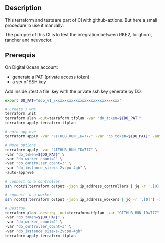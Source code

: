 ## Description

This terraform and tests are part of CI with github-actions. But here a small procedure to use it manually.

The puropse of this CI is to test the integration between RKE2, longhorn, rancher and neuvector.

## Prerequis

On Digital Ocean account:
- generate a PAT (private access token)
- a set of SSH key

Add inside ./test a file .key with the private ssh key generate by DO.

```bash
export DO_PAT="dop_v1_xxxxxxxxxxxxxxxxxxxxxxxxxxxxxx"

# Create 3 VMs
terraform init
terraform plan -out=terraform.tfplan -var "do_token=${DO_PAT}"
terraform apply terraform.tfplan

# auto-approve
terraform apply -var "GITHUB_RUN_ID=777" -var "do_token=${DO_PAT}" -auto-approve

# More options
terraform apply -var "GITHUB_RUN_ID=777" \
-var "do_token=${DO_PAT}" \
-var "do_worker_count=1" \
-var "do_controller_count=3" \
-var "do_instance_size=s-2vcpu-4gb" \
-auto-approve

# connect to a controller
ssh root@$(terraform output -json ip_address_controllers | jq -r '.[0]') -i .key

# connect to a worker
ssh root@$(terraform output -json ip_address_workers | jq -r '.[0]') -i .key

# Destroy
terraform plan -destroy -out=terraform.tfplan -var "GITHUB_RUN_ID=777" \
-var "do_token=${DO_PAT}" \
-var "do_worker_count=1" \
-var "do_controller_count=3" \
-var "do_instance_size=s-2vcpu-4gb"
terraform apply terraform.tfplan
```
